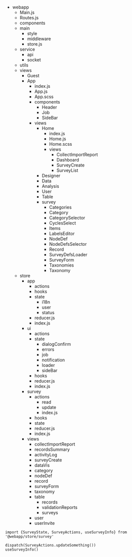- webapp
    - Main.js
    - Routes.js
    - components
    - main
        - style
        - middleware
        - store.js
    - service
        - api
        - socket
    - utils
    - views
        - Guest
        - App
            - index.js
            - App.js
            - App.scss
            - components
                - Header
                - Job
                - SideBar
            - views
                - Home
                    - index.js
                    - Home.js
                    - Home.scss
                    - views
                        - CollectImportReport
                        - Dashboard
                        - SurveyCreate
                        - SurveyList
                - Designer
                - Data
                - Analysis
                - User
                - Table
                - survey
                    - Categories
                    - Category
                    - CategorySelector
                    - CyclesSelect
                    - Items
                    - LabelsEditor
                    - NodeDef
                    - NodeDefsSelector
                    - Record
                    - SurveyDefsLoader
                    - SurveyForm
                    - Taxonomies
                    - Taxonomy
    - store
        - app
            - actions
            - hooks
            - state
                - i18n
                - user
                - status
            - reducer.js
            - index.js
        - ui
            - actions
            - state
                - dialogConfirm
                - errors
                - job
                - notification
                - loader
                - sideBar
            - hooks
            - reducer.js
            - index.js                
        - survey
            - actions
                - read
                - update
                - index.js
            - hooks
            - state
            - reducer.js
            - index.js
        - views
            - collectImportReport
            - recordsSummary
            - activityLog
            - surveyCreate
            - dataVis
            - category
            - nodeDef
            - record
            - surveyForm
            - taxonomy
            - table
                - records
                - validationReports
                - surveys
            - user
            - userInvite

```
import {SurveyState, SurveyActions, useSurveyInfo} from '@webapp/store/survey'

dispatch(SurveyActions.updateSomething())
useSurveyInfo()
```